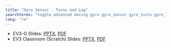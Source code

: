 ```yaml
---
title: "Gyro Sensor - Turns and Lag"
searchterms: "toggle advanced moving gyro gyro_sensor gyro_turns gyro_lag gyro_drit angle gyro_sensor:_turns"
lang: "ro"
---
```

 <ul>
 <li class="ng-binding">EV3-G Slides:
 <a href="ProgrammingLessons/advanced/GyroTurn (rom).pptx">PPTX</a>,
 <a href="ProgrammingLessons/advanced/GyroTurn (rom).pdf">PDF</a>
 </li>
 <li class="ng-binding">EV3 Classroom (Scratch) Slides:
 <a href="ProgrammingLessons/advanced/scratch-GyroTurn (rom).pptx">PPTX</a>,
 <a href="ProgrammingLessons/advanced/scratch-GyroTurn (rom).pdf">PDF</a>
 </li>
 </ul>
